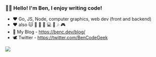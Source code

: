 ### 👨‍💻 Hello! I'm Ben, I enjoy writing code!

- ❤ Go, JS, Node, computer graphics, web dev (front and backend) 
- ❤ also 🐱 🍺 🎲 🏃‍ 💻 🎹 🎶 🎮
- 💬 My Blog - https://benc.dev/blog/  
- 🕊 Twitter - https://twitter.com/BenCodeGeek

![](https://github-readme-stats.vercel.app/api?username=benc-uk&show_icons=true&theme=react)
